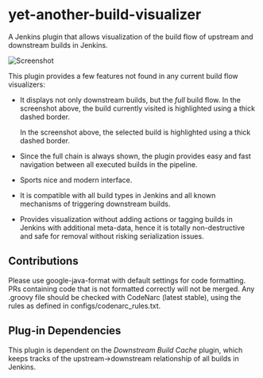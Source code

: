 # yet-another-build-visualizer
A Jenkins plugin that allows visualization of the build flow of upstream and
downstream builds in Jenkins.

![Screenshot](https://raw.githubusercontent.com/jenkinsci/yet-another-build-visualizer-plugin/master/static/yabv.png)

This plugin provides a few features not found in any current build flow
visualizers:

* It displays not only downstream builds, but the *full* build flow. In the screenshot above, the
build currently visited is highlighted using a thick dashed border.

  In the screenshot above, the selected build is highlighted using a thick
dashed border.

* Since the full chain is always shown, the plugin provides easy and fast navigation
between all executed builds in the pipeline.

* Sports nice and modern interface.

* It is compatible with all build types in Jenkins and all known mechanisms of triggering
downstream builds.

* Provides visualization without adding actions or tagging builds in Jenkins with
additional meta-data, hence it is totally non-destructive and safe for removal without
risking serialization issues.

## Contributions
Please use google-java-format with default settings for code formatting. PRs containing code
that is not formatted correctly will not be merged. Any .groovy file should be checked with
CodeNarc (latest stable), using the rules as defined in configs/codenarc_rules.txt.

## Plug-in Dependencies
This plugin is dependent on the *Downstream Build Cache* plugin, which keeps
tracks of the upstream->downstream relationship of all builds in Jenkins.

